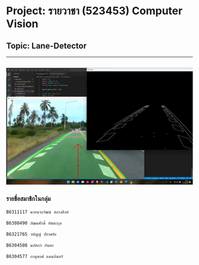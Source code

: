 # Project: รายวาชา (523453) Computer Vision
## Topic: Lane-Detector
<hr/>

![Photo](assets/images/Photo1.png)
---
### รายชื่อสมาชิกในกลุ่ม

```
B6311117 นายนาถวัฒน์ สลางสิงห์
```
```
B6308490 ภัฒนศักดิ์ อัตตะกุล
```
```
B6321765 วทัญญ์ ปราศรัย
```
```
B6304508 นภัสกร กันทะ
```
```
B6304577 ภานุพงศ์ แคนอินทร์
```